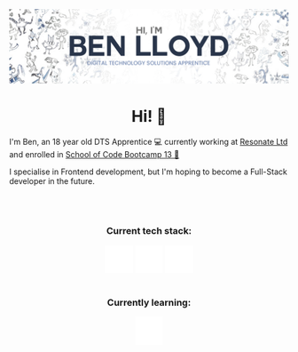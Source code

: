 <img src="Ben-Lloyd.png" alt="banner">
<div class="about-me-container">
    <div class="about-me-header"  align="center">
        <h1><b>Hi! 👋</b></h1>
    </div>
    <div class="about-me-info">
        <p>I'm Ben, an 18 year old DTS Apprentice 💻 currently working at <a href="https://www.resonate.tech/">Resonate Ltd</a> and enrolled
            in <a href="https://www.schoolofcode.co.uk/">School of Code Bootcamp 13 🔭</a></p>
        <p>I specialise in Frontend development, but I'm hoping to become a Full-Stack developer in the future.</p>
    </div>
</div>
<br>
<br>
<div class="info-container" align="center">
    <div class="tech-stack-container">
        <h3>Current tech stack:</h3>
    </div>
    <div class="tech-stack-logos">
        <img src="javascript.png" alt="JS">
        <img src="react.png" alt="React">
        <img src="icons8-postgresql-50.png" alt="PostgreSQL">
    </div>
<br>
    <div class="learning">
        <h3>Currently learning:</h3>
    </div>
    <div class="learning-stack-container">
        <img src="icons8-lua-language-50.png">
    </div>
</div>
